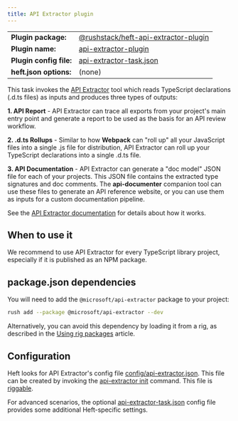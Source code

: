 ```yaml
---
title: API Extractor plugin
---
```


<!-- prettier-ignore-start -->
|     |     |
| --- | --- |
| **Plugin package:** | [@rushstack/heft-api-extractor-plugin](https://github.com/microsoft/rushstack/blob/main/heft-plugins/heft-api-extractor-plugin) |
| **Plugin name:** | [api-extractor-plugin](https://github.com/microsoft/rushstack/blob/main/heft-plugins/heft-api-extractor-plugin/heft-plugin.json) |
| **Plugin config file:** | [api-extractor-task.json](../configs/api-extractor-task_json.md) |
| **heft.json options:** | (none) |
<!-- prettier-ignore-end -->

This task invokes the [API Extractor](@api-extractor/) tool which reads TypeScript declarations (.d.ts files)
as inputs and produces three types of outputs:

**1. API Report** - API Extractor can trace all exports from your project's main entry point and generate
a report to be used as the basis for an API review workflow.

**2. .d.ts Rollups** - Similar to how **Webpack** can "roll up" all your JavaScript files into a single .js file
for distribution, API Extractor can roll up your TypeScript declarations into a single .d.ts file.

**3. API Documentation** - API Extractor can generate a "doc model" JSON file for each of your projects. This
JSON file contains the extracted type signatures and doc comments. The **api-documenter** companion tool
can use these files to generate an API reference website, or you can use them as inputs for a custom documentation
pipeline.

See the [API Extractor documentation](@api-extractor/pages/overview/intro/) for details about how it works.

## When to use it

We recommend to use API Extractor for every TypeScript library project, especially if it is published as an NPM package.

## package.json dependencies

You will need to add the `@microsoft/api-extractor` package to your project:

```bash
rush add --package @microsoft/api-extractor --dev
```

Alternatively, you can avoid this dependency by loading it from a rig, as described in the [Using rig packages](../intro/rig_packages.md) article.

## Configuration

Heft looks for API Extractor's config file [config/api-extractor.json](@api-extractor/pages/configs/api-extractor_json/). This file can be created by invoking the [api-extractor init](@api-extractor/pages/commands/api-extractor_init/) command. This file is [riggable](../intro/rig_packages.md).

For advanced scenarios, the optional [api-extractor-task.json](../configs/api-extractor-task_json.md) config file provides some additional Heft-specific settings.
